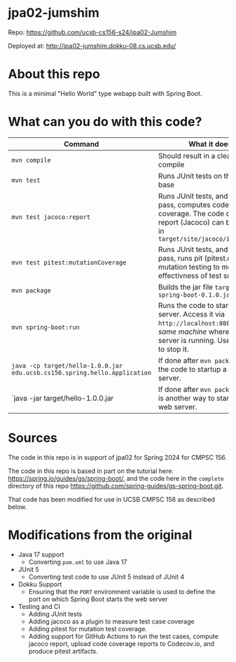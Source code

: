 # jpa02-jumshim

Repo: https://github.com/ucsb-cs156-s24/jpa02-Jumshim

Deployed at: http://jpa02-jumshim.dokku-08.cs.ucsb.edu/

# About this repo

This is a minimal "Hello World" type webapp built with Spring Boot.

# What can you do with this code?

| Command                                                                   | What it does                                                                                                                                           |
| ------------------------------------------------------------------------- | ------------------------------------------------------------------------------------------------------------------------------------------------------ |
| `mvn compile`                                                             | Should result in a clean compile                                                                                                                       |
| `mvn test`                                                                | Runs JUnit tests on the code base                                                                                                                      |
| `mvn test jacoco:report`                                                  | Runs JUnit tests, and if all tests pass, computes code coverage. The code coverage report (Jacoco) can be found in `target/site/jacoco/index.html`     |
| `mvn test pitest:mutationCoverage`                                        | Runs JUnit tests, and if all tests pass, runs pit (pitest.org) mutation testing to measure effectivness of test suite                                  |
| `mvn package`                                                             | Builds the jar file `target/gs-spring-boot-0.1.0.jar`                                                                                                  |
| `mvn spring-boot:run`                                                     | Runs the code to startup a web server. Access it via `http://localhost:8080` on the _same machine_ where the server is running. Use CTRL/C to stop it. |
| `java -cp target/hello-1.0.0.jar edu.ucsb.cs156.spring.hello.Application` | If done after `mvn package`, runs the code to startup a web server.                                                                                    |
| `java -jar target/hello-1.0.0.jar                                         | If done after `mvn package`, this is another way to start up the web server.                                                                           |

# Sources

The code in this repo is in support of
jpa02 for Spring 2024 for CMPSC 156.

The code in this repo is based in part on the tutorial here:
<https://spring.io/guides/gs/spring-boot/>, and the code here in the
`complete` directory of this repo
<https://github.com/spring-guides/gs-spring-boot.git>.

That code has been
modified for use in UCSB CMPSC 156 as described
below.

# Modifications from the original

- Java 17 support
  - Converting `pom.xml` to use Java 17
- JUnit 5
  - Converting test code to use JUnit 5 instead of JUnit 4
- Dokku Support
  - Ensuring that the `PORT` environment variable is
    used to define the port on which Spring Boot starts the web server
- Testing and CI
  - Adding JUnit tests
  - Adding jacoco as a plugin to measure test
    case coverage
  - Adding pitest for mutation test coverage.
  - Adding support for GitHub Actions to run
    the test cases, compute jacoco report,
    upload code coverage reports to Codecov.io,
    and produce pitest artifacts.
